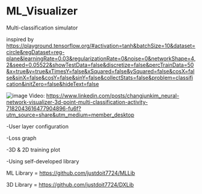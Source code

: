 # ML_Visualizer

Multi-classification simulator 

inspired by https://playground.tensorflow.org/#activation=tanh&batchSize=10&dataset=circle&regDataset=reg-plane&learningRate=0.03&regularizationRate=0&noise=0&networkShape=4,2&seed=0.05522&showTestData=false&discretize=false&percTrainData=50&x=true&y=true&xTimesY=false&xSquared=false&ySquared=false&cosX=false&sinX=false&cosY=false&sinY=false&collectStats=false&problem=classification&initZero=false&hideText=false

![image](https://github.com/justdoit7724/ML_Visualizer/assets/38065525/865254c3-d777-4184-bb40-3a368050bdaa)
Video: https://www.linkedin.com/posts/changjunkim_neural-network-visualizer-3d-point-multi-classification-activity-7182043616477904896-fu6f?utm_source=share&utm_medium=member_desktop

-User layer configuration

-Loss graph

-3D & 2D training plot

-Using self-developed library





ML Library = https://github.com/justdoit7724/MLLib

3D Library = https://github.com/justdoit7724/DXLib
